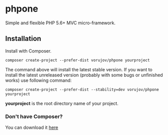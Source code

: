 # phpone
Simple and flexible PHP 5.6+ MVC micro-framework.

## Installation

Install with Composer.
```
composer create-project --prefer-dist vorujov/phpone yourproject
```

The command above will install the latest stable version. If you want to install the latest unreleased version (probably with some bugs or unfinished works) use following command:
```
composer create-project --prefer-dist --stability=dev vorujov/phpone yourproject
```

**yourproject** is the root directory name of your project.

### Don't have Composer? ###
You can download it [here](https://getcomposer.org/)
